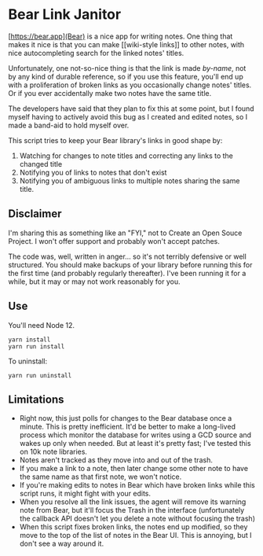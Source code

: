 # Bear Link Janitor

[https://bear.app](Bear) is a nice app for writing notes. One thing that makes it nice is that you can make [[wiki-style links]] to other notes, with nice autocompleting search for the linked notes' titles.

Unfortunately, one not-so-nice thing is that the link is made _by-name_, not by any kind of durable reference, so if you use this feature, you'll end up with a proliferation of broken links as you occasionally change notes' titles. Or if you ever accidentally make two notes have the same title.

The developers have said that they plan to fix this at some point, but I found myself having to actively avoid this bug as I created and edited notes, so I made a band-aid to hold myself over.

This script tries to keep your Bear library's links in good shape by:

1. Watching for changes to note titles and correcting any links to the changed title
2. Notifying you of links to notes that don't exist
3. Notifying you of ambiguous links to multiple notes sharing the same title.

## Disclaimer

I'm sharing this as something like an "FYI," not to Create an Open Souce Project. I won't offer support and probably won't accept patches.

The code was, well, written in anger… so it's not terribly defensive or well structured. You should make backups of your library before running this for the first time (and probably regularly thereafter). I've been running it for a while, but it may or may not work reasonably for you.

## Use

You'll need Node 12.

```
yarn install
yarn run install
```

To uninstall:

```
yarn run uninstall
```

## Limitations

- Right now, this just polls for changes to the Bear database once a minute. This is pretty inefficient. It'd be better to make a long-lived process which monitor the database for writes using a GCD source and wakes up only when needed. But at least it's pretty fast; I've tested this on 10k note libraries.
- Notes aren't tracked as they move into and out of the trash.
- If you make a link to a note, then later change some other note to have the same name as that first note, we won't notice.
- If you're making edits to notes in Bear which have broken links while this script runs, it might fight with your edits.
- When you resolve all the link issues, the agent will remove its warning note from Bear, but it'll focus the Trash in the interface (unfortunately the callback API doesn't let you delete a note without focusing the trash)
- When this script fixes broken links, the notes end up modified, so they move to the top of the list of notes in the Bear UI. This is annoying, but I don't see a way around it.
